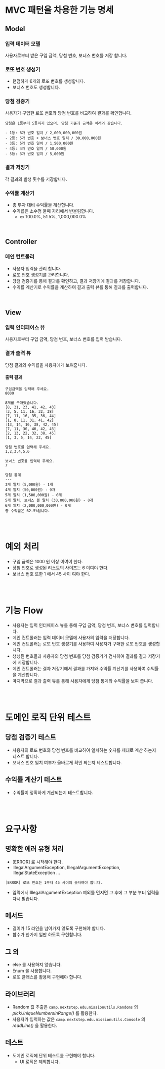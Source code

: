 # MVC 패턴을 차용한 기능 명세
## Model
### 입력 데이터 모델
사용자로부터 받은 구입 금액, 당첨 번호, 보너스 번호를 저장 합니다.

### 로또 번호 생성기
- 랜덤하게 6개의 로또 번호를 생성합니다.
- 보너스 번호도 생성합니다.

### 당첨 검증기
사용자가 구입한 로또 번호와 당첨 번호를 비교하여 결과를 확인합니다.
```
당첨은 1등부터 5등까지 있으며, 당첨 기준과 금액은 아래와 같습니다.

- 1등: 6개 번호 일치 / 2,000,000,000원
- 2등: 5개 번호 + 보너스 번호 일치 / 30,000,000원
- 3등: 5개 번호 일치 / 1,500,000원
- 4등: 4개 번호 일치 / 50,000원
- 5등: 3개 번호 일치 / 5,000원
```

### 결과 저장기
각 결과의 발생 횟수를 저장합니다.

### 수익률 계산기
- 총 투자 대비 수익률을 계산합니다.
- 수익률은 소수점 둘째 자리에서 반올림합니다.
    - `ex` 100.0%, 51.5%, 1,000,000.0%

<br>

## Controller
### 메인 컨트롤러
- 사용자 입력을 관리 합니다.
- 로또 번호 생성기를 관리합니다.
- 당첨 검증기를 통해 결과를 확인하고, 결과 저장기에 결과를 저장합니다.
- 수익률 계산기로 수익률을 계산하여 결과 출력 뷰를 통해 결과를 출력합니다.

<br>

## View
### 입력 인터페이스 뷰
사용자로부터 구입 금액, 당첨 번호, 보너스 번호를 입력 받습니다.

### 결과 출력 뷰
당첨 결과와 수익률을 사용자에게 보여줍니다.
#### 출력 결과
```
구입금액을 입력해 주세요.
8000

8개를 구매했습니다.
[8, 21, 23, 41, 42, 43] 
[3, 5, 11, 16, 32, 38] 
[7, 11, 16, 35, 36, 44] 
[1, 8, 11, 31, 41, 42] 
[13, 14, 16, 38, 42, 45] 
[7, 11, 30, 40, 42, 43] 
[2, 13, 22, 32, 38, 45] 
[1, 3, 5, 14, 22, 45]

당첨 번호를 입력해 주세요.
1,2,3,4,5,6

보너스 번호를 입력해 주세요.
7

당첨 통계
---
3개 일치 (5,000원) - 1개
4개 일치 (50,000원) - 0개
5개 일치 (1,500,000원) - 0개
5개 일치, 보너스 볼 일치 (30,000,000원) - 0개
6개 일치 (2,000,000,000원) - 0개
총 수익률은 62.5%입니다.
```

<br>
<br>

# 예외 처리
- 구입 금액은 1000 원 이상 이여야 한다.
- 당첨 번호로 생성된 리스트의 사이즈는 6 이여야 한다.
- 보너스 번호 또한 1 에서 45 사이 여야 한다.

<br>
<br>

# 기능 Flow
- 사용자는 입력 인터페이스 뷰를 통해 구입 금액, 당첨 번호, 보너스 번호를 입력합니다.
- 메인 컨트롤러는 입력 데이터 모델에 사용자의 입력을 저장합니다.
- 메인 컨트롤러는 로또 번호 생성기를 사용하여 사용자가 구매한 로또 번호를 생성합니다.
- 생성된 번호들과 사용자의 당첨 번호를 당첨 검증기가 검사하여 결과를 결과 저장기에 저장합니다.
- 메인 컨트롤러는 결과 저장기에서 결과를 가져와 수익률 계산기를 사용하여 수익률을 계산합니다.
- 마지막으로 결과 출력 뷰를 통해 사용자에게 당첨 통계와 수익률을 보여 줍니다.

<br><br>

# 도메인 로직 단위 테스트
## 당첨 검증기 테스트
- 사용자의 로또 번호와 당첨 번호를 비교하여 일치하는 숫자를 제대로 계산 하는지 테스트 합니다.
- 보너스 번호 일치 여부가 올바르게 확인 되는지 테스트합니다.

## 수익률 계산기 테스트
- 수익률이 정확하게 계산되는지 테스트합니다.

<br>
<br>

# 요구사항
## 명확한 에러 유형 처리
- [ERROR] 로 시작해야 한다.
- IllegalArgumentException, IllegalArgumentException, IllegalStateException ...
```
[ERROR] 로또 번호는 1부터 45 사이의 숫자여야 합니다.
```
- 입력에서 IllegalArgumentException 예외를 던지면 그 후에 그 부분 부터 입력을 다시 받습니다.

## 메서드
- 길이가 15 라인을 넘어가지 않도록 구현해야 합니다.
- 함수가 한가지 일만 하도록 구현합니다.

## 그 외
- else 를 사용하지 않습니다.
- Enum 을 사용합니다.
- 로또 클래스를 활용해 구현해야 합니다.

## 라이브러리
- Random 값 추출은 `camp.nextstep.edu.missionutils.Randoms` 의 *pickUniqueNumbersInRange()* 를 활용한다.
- 사용자가 입력하는 값은 `camp.nextstep.edu.missionutils.Console` 의 *readLine()* 을 활용한다.

##  테스트
- 도메인 로직에 단위 테스트를 구현해야 합니다.
    - UI 로직은 제외합니다.
